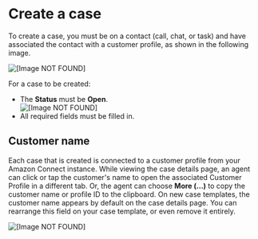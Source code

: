 # Create a case<a name="create-cases"></a>

To create a case, you must be on a contact \(call, chat, or task\) and have associated the contact with a customer profile, as shown in the following image\. 

![\[Image NOT FOUND\]](http://docs.aws.amazon.com/connect/latest/adminguide/images/cm-cases-associated-profile.png)

For a case to be created: 
+ The **Status** must be **Open**\.  
![\[Image NOT FOUND\]](http://docs.aws.amazon.com/connect/latest/adminguide/images/cases-create-case-status-open.png)
+ All required fields must be filled in\.

## Customer name<a name="cm-customername"></a>

Each case that is created is connected to a customer profile from your Amazon Connect instance\. While viewing the case details page, an agent can click or tap the customer's name to open the associated Customer Profile in a different tab\. Or, the agent can choose **More \(\.\.\.\)** to copy the customer name or profile ID to the clipboard\. On new case templates, the customer name appears by default on the case details page\. You can rearrange this field on your case template, or even remove it entirely\.

![\[Image NOT FOUND\]](http://docs.aws.amazon.com/connect/latest/adminguide/images/cases-agent-application-customername.png)